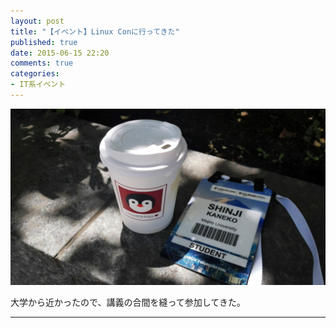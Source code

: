 ```yaml
---
layout: post
title: "【イベント】Linux Conに行ってきた"
published: true
date: 2015-06-15 22:20
comments: true
categories:
- IT系イベント
---
```

![top_img](/assets/images/wpid-wp-1434373567262-1.jpeg)

大学から近かったので、講義の合間を縫って参加してきた。

---
